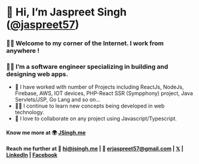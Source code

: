 # 👋 Hi, I’m Jaspreet Singh ([@jaspreet57](https://github.com/jaspreet57))

### 👨‍💻 Welcome to my corner of the Internet. I work from anywhere !
### 👨‍💻 I’m a software engineer specializing in building and designing web apps.

- 🌱 I have worked with number of Projects including ReactJs, NodeJs, Firebase, AWS, IOT devices, PHP-React SSR (Sympphony) project, Java Servlets/JSP, Go Lang and so on...
- 👨‍🏫 I continue to learn new concepts being developed in web technology.
- 💞️ I love to collaborate on any project using Javascript/Typescript.


#### Know me more at 🌍 [JSingh.me](https://jsingh.me)
#### Reach me further at 📨 hi@jsingh.me | 📨 erjaspreet57@gmail.com | [𝕏](https://x.com/erjaspreet57) | [LinkedIn](https://www.linkedin.com/in/jaspreet-singh) | [Facebook](https://www.facebook.com/jaspreet.s.saran)


<!---
jaspreet57/jaspreet57 is a ✨ special ✨ repository because its `README.md` (this file) appears on your GitHub profile.
You can click the Preview link to take a look at your changes.
--->
